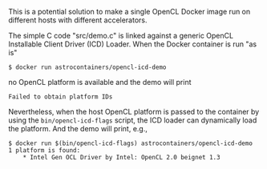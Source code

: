 This is a potential solution to make a single OpenCL Docker image run
on different hosts with different accelerators.

The simple C code "src/demo.c" is linked against a generic OpenCL
Installable Client Driver (ICD) Loader.  When the Docker container is
run "as is"

    $ docker run astrocontainers/opencl-icd-demo

no OpenCL platform is available and the demo will print

    Failed to obtain platform IDs

Nevertheless, when the host OpenCL platform is passed to the container
by using the `bin/opencl-icd-flags` script, the ICD loader can
dynamically load the platform.  And the demo will print, e.g.,

    $ docker run $(bin/opencl-icd-flags) astrocontainers/opencl-icd-demo
    1 platform is found:
    	* Intel Gen OCL Driver by Intel: OpenCL 2.0 beignet 1.3
